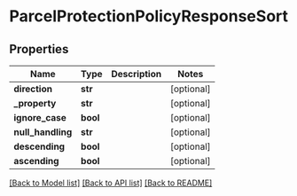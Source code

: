 # ParcelProtectionPolicyResponseSort

## Properties
Name | Type | Description | Notes
------------ | ------------- | ------------- | -------------
**direction** | **str** |  | [optional] 
**_property** | **str** |  | [optional] 
**ignore_case** | **bool** |  | [optional] 
**null_handling** | **str** |  | [optional] 
**descending** | **bool** |  | [optional] 
**ascending** | **bool** |  | [optional] 

[[Back to Model list]](../README.md#documentation-for-models) [[Back to API list]](../README.md#documentation-for-api-endpoints) [[Back to README]](../README.md)


